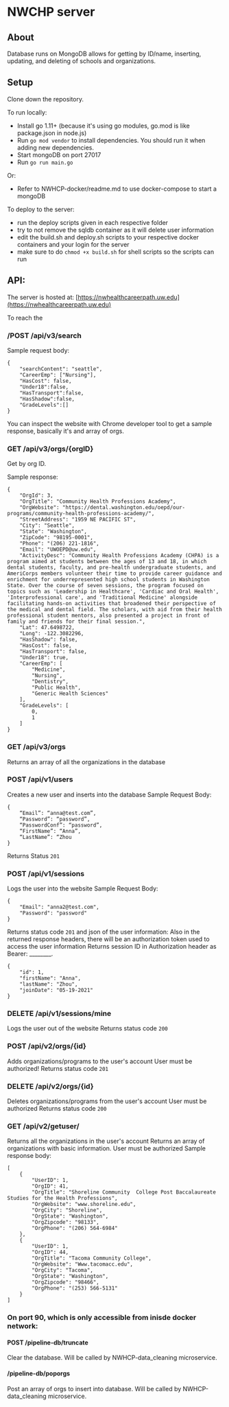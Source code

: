 # NWCHP server


## About
Database runs on MongoDB allows for getting by ID/name, inserting, updating, and deleting of schools and organizations.

## Setup
Clone down the repository. 

To run locally:
  - Install go 1.11+ (because it's using go modules, go.mod is like package.json in node.js)
  - Run ```go mod vendor``` to install dependencies. You should run it when adding new dependencies.
  - Start mongoDB on port 27017
  - Run ```go run main.go```

Or:
  - Refer to NWHCP-docker/readme.md to use docker-compose to start a mongoDB

To deploy to the server:
- run the deploy scripts given in each respective folder
- try to not remove the sqldb container as it will delete user information
- edit the build.sh and deploy.sh scripts to your respective docker containers and your login for the server
- make sure to do `chmod +x build.sh` for shell scripts so the scripts can run

## API:

The server is hosted at: [https://nwhealthcareerpath.uw.edu](https://nwhealthcareerpath.uw.edu)

To reach the

### /POST /api/v3/search

Sample request body:
```
{
    "searchContent": "seattle",
    "CareerEmp": ["Nursing"],
    "HasCost": false,
    "Under18":false, 
    "HasTransport":false, 
    "HasShadow":false, 
    "GradeLevels":[]
}
```
You can inspect the website with Chrome developer tool to get a sample response, basically it's and array of orgs.

### GET /api/v3/orgs/{orgID}

Get by org ID.

Sample response:
```
{
    "OrgId": 3,
    "OrgTitle": "Community Health Professions Academy",
    "OrgWebsite": "https://dental.washington.edu/oepd/our-programs/community-health-professions-academy/",
    "StreetAddress": "1959 NE PACIFIC ST",
    "City": "Seattle",
    "State": "Washington",
    "ZipCode": "98195-0001",
    "Phone": "(206) 221-1816",
    "Email": "UWOEPD@uw.edu",
    "ActivityDesc": "Community Health Professions Academy (CHPA) is a program aimed at students between the ages of 13 and 18, in which dental students, faculty, and pre-health undergraduate students, and AmeriCorps members volunteer their time to provide career guidance and enrichment for underrepresented high school students in Washington State. Over the course of seven sessions, the program focused on topics such as 'Leadership in Healthcare', 'Cardiac and Oral Health', 'Interprofessional care', and 'Traditional Medicine' alongside facilitating hands-on activities that broadened their perspective of the medical and dental field. The scholars, with aid from their health professional student mentors, also presented a project in front of family and friends for their final session.",
    "Lat": 47.6498722,
    "Long": -122.3082296,
    "HasShadow": false,
    "HasCost": false,
    "HasTransport": false,
    "Under18": true,
    "CareerEmp": [
        "Medicine",
        "Nursing",
        "Dentistry",
        "Public Health",
        "Generic Health Sciences"
    ],
    "GradeLevels": [
        0,
        1
    ]
}
```

### GET /api/v3/orgs
Returns an array of all the organizations in the database

### POST /api/v1/users
Creates a new user and inserts into the database
Sample Request Body:

```
{
    “Email”: “anna@test.com”,
    “Password”: “password”,
    “PasswordConf”: “password”,
    “FirstName”: “Anna”,
    “LastName”: “Zhou
}
```

Returns Status `201` 

### POST /api/v1/sessions
Logs the user into the website
Sample Request Body:

```
{
    "Email": "anna2@test.com",
    "Password": "password"
}
```
Returns status code `201` and json of the user information:
Also in the returned response headers, there will be an authorization token used to access the user information
Returns session ID in Authorization header as Bearer: ________.
```
{
    "id": 1,
    "firstName": "Anna",
    "lastName": "Zhou",
    "joinDate": "05-19-2021"
}
```

### DELETE /api/v1/sessions/mine
Logs the user out of the website
Returns status code `200`


### POST /api/v2/orgs/{id}
Adds organizations/programs to the user's account
User must be authorized!
Returns status code `201`

### DELETE /api/v2/orgs/{id}
Deletes organizations/programs from the user's account
User must be authorized
Returns status code `200`

### GET /api/v2/getuser/
Returns all the organizations in the user's account
Returns an array of organizations with basic information.
User must be authorized
Sample response body:
```
[
    {
        "UserID": 1,
        "OrgID": 41,
        "OrgTitle": "Shoreline Community  College Post Baccalaureate Studies for the Health Professions",
        "OrgWebsite": "www.shoreline.edu",
        "OrgCity": "Shoreline",
        "OrgState": "Washington",
        "OrgZipcode": "98133",
        "OrgPhone": "(206) 564-6984"
    },
    {
        "UserID": 1,
        "OrgID": 44,
        "OrgTitle": "Tacoma Community College",
        "OrgWebsite": "Www.tacomacc.edu",
        "OrgCity": "Tacoma",
        "OrgState": "Washington",
        "OrgZipcode": "98466",
        "OrgPhone": "(253) 566-5131"
    }
]
```


### On port 90, which is only accessible from inisde docker network:

####  POST /pipeline-db/truncate

Clear the database. Will be called by NWHCP-data_cleaning microservice.

####   /pipeline-db/poporgs

Post an array of orgs to insert into database. Will be called by NWHCP-data_cleaning microservice.
